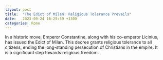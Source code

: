 ```yaml
---
layout: post
title:  "The Edict of Milan: Religious Tolerance Prevails"
date:   2023-09-24 16:25:59 +1300
categories: Rome
---
```


In a historic move, Emperor Constantine, along with his co-emperor Licinius, has issued the Edict of Milan. This decree grants religious tolerance to all citizens, ending the long-standing persecution of Christians in the empire. It is a significant step towards religious freedom.
